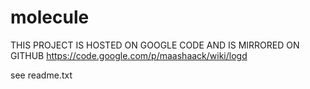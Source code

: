 molecule
========

THIS PROJECT IS HOSTED ON GOOGLE CODE AND IS MIRRORED ON GITHUB
https://code.google.com/p/maashaack/wiki/logd


see readme.txt
